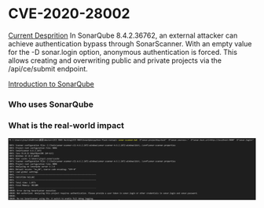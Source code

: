 CVE-2020-28002
==============

[Current Desprition](https://nvd.nist.gov/vuln/detail/CVE-2020-28002)
In SonarQube 8.4.2.36762, an external attacker can achieve authentication bypass through SonarScanner. With an empty value for the -D sonar.login option, anonymous authentication is forced. This allows creating and overwriting public and private projects via the /api/ce/submit endpoint.

[Introduction to SonarQube](./../SonarQube/README.md)

### Who uses SonarQube


### What is the real-world impact



![Not Authorized](./images/PublicNotAuthorized.png)
